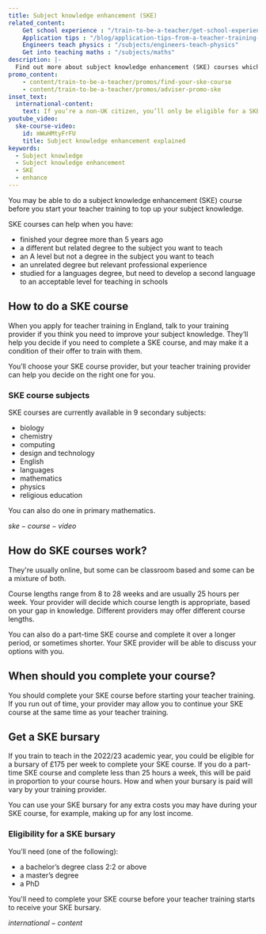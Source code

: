 ```yaml
---
title: Subject knowledge enhancement (SKE)
related_content:
    Get school experience : "/train-to-be-a-teacher/get-school-experience"
    Application tips : "/blog/application-tips-from-a-teacher-training-provider"
    Engineers teach physics : "/subjects/engineers-teach-physics"
    Get into teaching maths : "/subjects/maths"
description: |-
  Find out more about subject knowledge enhancement (SKE) courses which will help you brush up the subject you want to teach.
promo_content:
    - content/train-to-be-a-teacher/promos/find-your-ske-course
    - content/train-to-be-a-teacher/promos/adviser-promo-ske
inset_text:
  international-content:
    text: If you’re a non-UK citizen, you’ll only be eligible for a SKE bursary if you’re training to teach physics or modern foreign languages.
youtube_video:
  ske-course-video:
    id: mWuHMtyFrFU
    title: Subject knowledge enhancement explained
keywords:
  - Subject knowledge
  - Subject knowledge enhancement
  - SKE
  - enhance
---
```


You may be able to do a subject knowledge enhancement (SKE) course before you start your teacher training to top up your subject knowledge.

SKE courses can help when you have:

* finished your degree more than 5 years ago
* a different but related degree to the subject you want to teach
* an A level but not a degree in the subject you want to teach
* an unrelated degree but relevant professional experience
* studied for a languages degree, but need to develop a second language to an acceptable level for teaching in schools

## How to do a SKE course

When you apply for teacher training in England, talk to your training provider if you think you need to improve your subject knowledge. They’ll help you decide if you need to complete a SKE course, and may make it a condition of their offer to train with them.

You’ll choose your SKE course provider, but your teacher training provider can help you decide on the right one for you.

### SKE course subjects

SKE courses are currently available in 9 secondary subjects:

* biology
* chemistry
* computing
* design and technology
* English
* languages
* mathematics
* physics
* religious education

You can also do one in primary mathematics.

$ske-course-video$

## How do SKE courses work?

They're usually online, but some can be classroom based and some can be a mixture of both. 

Course lengths range from 8 to 28 weeks and are usually 25 hours per week. Your provider will decide which course length is appropriate, based on your gap in knowledge. Different providers may offer different course lengths.

You can also do a part-time SKE course and complete it over a longer period, or sometimes shorter. Your SKE provider will be able to discuss your options with you.

## When should you complete your course?

You should complete your SKE course before starting your teacher training. If you run out of time, your provider may allow you to continue your SKE course at the same time as your teacher training.

## Get a SKE bursary

If you train to teach in the 2022/23 academic year, you could be eligible for a bursary of £175 per week to complete your SKE course. If you do a part-time SKE course and complete less than 25 hours a week, this will be paid in proportion to your course hours. How and when your bursary is paid will vary by your training provider.

You can use your SKE bursary for any extra costs you may have during your SKE course, for example, making up for any lost income.

### Eligibility for a SKE bursary

You’ll need (one of the following):

* a bachelor’s degree class 2:2 or above 
* a master’s degree
* a PhD

You'll need to complete your SKE course before your teacher training starts to receive your SKE bursary.

$international-content$
